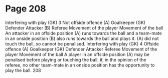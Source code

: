 # Page 208

Interfering with play
(GK)
3
Not offside
offence
(A)
Goalkeeper (GK)
Defender
Attacker (B)
Referee
Movement of the player
Movement of the ball
An attacker in an offside position (A) runs towards the ball and a team-mate in
an onside position (B) also runs towards the ball and plays it. (A) did not touch
the ball, so cannot be penalised.
Interfering with play
(GK)
4
Offside
offence
(A)
Goalkeeper (GK)
Defender
Attacker
Referee
Movement of the player
Movement of the ball
A player in an offside position (A) may be penalised before playing or touching
the ball, if, in the opinion of the referee, no other team-mate in an onside position
has the opportunity to play the ball.
208
